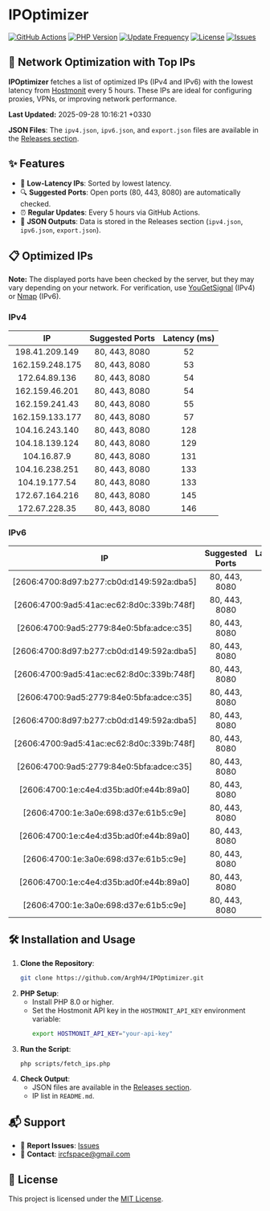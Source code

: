 # IPOptimizer

[![GitHub Actions](https://github.com/Argh94/IPOptimizer/workflows/IPOptimizer/badge.svg)](https://github.com/Argh94/IPOptimizer/actions)
[![PHP Version](https://img.shields.io/badge/PHP-8.0-blue)](https://www.php.net)
[![Update Frequency](https://img.shields.io/badge/Updates-Every%205%20Hours-green)](https://github.com/Argh94/IPOptimizer)
[![License](https://img.shields.io/badge/License-MIT-yellow)](https://opensource.org/licenses/MIT)
[![Issues](https://img.shields.io/github/issues/Argh94/IPOptimizer)](https://github.com/Argh94/IPOptimizer/issues)

## 🚀 Network Optimization with Top IPs

**IPOptimizer** fetches a list of optimized IPs (IPv4 and IPv6) with the lowest latency from [Hostmonit](https://hostmonit.com/) every 5 hours. These IPs are ideal for configuring proxies, VPNs, or improving network performance.

**Last Updated:** 2025-09-28 10:16:21 +0330

**JSON Files**: The `ipv4.json`, `ipv6.json`, and `export.json` files are available in the [Releases section](https://github.com/Argh94/IPOptimizer/releases).

## ✨ Features
- 📡 **Low-Latency IPs**: Sorted by lowest latency.
- 🔍 **Suggested Ports**: Open ports (80, 443, 8080) are automatically checked.
- ⏰ **Regular Updates**: Every 5 hours via GitHub Actions.
- 📄 **JSON Outputs**: Data is stored in the Releases section (`ipv4.json`, `ipv6.json`, `export.json`).

## 📋 Optimized IPs

**Note:** The displayed ports have been checked by the server, but they may vary depending on your network. For verification, use [YouGetSignal](https://www.yougetsignal.com/tools/open-ports/) (IPv4) or [Nmap](https://nmap.org/) (IPv6).

### IPv4
| IP | Suggested Ports | Latency (ms) |
|:---:|:---------------:|:------------:|
| 198.41.209.149 | 80, 443, 8080 | 52 |
| 162.159.248.175 | 80, 443, 8080 | 53 |
| 172.64.89.136 | 80, 443, 8080 | 54 |
| 162.159.46.201 | 80, 443, 8080 | 54 |
| 162.159.241.43 | 80, 443, 8080 | 55 |
| 162.159.133.177 | 80, 443, 8080 | 57 |
| 104.16.243.140 | 80, 443, 8080 | 128 |
| 104.18.139.124 | 80, 443, 8080 | 129 |
| 104.16.87.9 | 80, 443, 8080 | 131 |
| 104.16.238.251 | 80, 443, 8080 | 133 |
| 104.19.177.54 | 80, 443, 8080 | 133 |
| 172.67.164.216 | 80, 443, 8080 | 145 |
| 172.67.228.35 | 80, 443, 8080 | 146 |

### IPv6
| IP | Suggested Ports | Latency (ms) |
|:---:|:---------------:|:------------:|
| [2606:4700:8d97:b277:cb0d:d149:592a:dba5] | 80, 443, 8080 | 3 |
| [2606:4700:9ad5:41ac:ec62:8d0c:339b:748f] | 80, 443, 8080 | 3 |
| [2606:4700:9ad5:2779:84e0:5bfa:adce:c35] | 80, 443, 8080 | 3 |
| [2606:4700:8d97:b277:cb0d:d149:592a:dba5] | 80, 443, 8080 | 3 |
| [2606:4700:9ad5:41ac:ec62:8d0c:339b:748f] | 80, 443, 8080 | 3 |
| [2606:4700:9ad5:2779:84e0:5bfa:adce:c35] | 80, 443, 8080 | 3 |
| [2606:4700:8d97:b277:cb0d:d149:592a:dba5] | 80, 443, 8080 | 3 |
| [2606:4700:9ad5:41ac:ec62:8d0c:339b:748f] | 80, 443, 8080 | 3 |
| [2606:4700:9ad5:2779:84e0:5bfa:adce:c35] | 80, 443, 8080 | 3 |
| [2606:4700:1e:c4e4:d35b:ad0f:e44b:89a0] | 80, 443, 8080 | 13 |
| [2606:4700:1e:3a0e:698:d37e:61b5:c9e] | 80, 443, 8080 | 13 |
| [2606:4700:1e:c4e4:d35b:ad0f:e44b:89a0] | 80, 443, 8080 | 13 |
| [2606:4700:1e:3a0e:698:d37e:61b5:c9e] | 80, 443, 8080 | 13 |
| [2606:4700:1e:c4e4:d35b:ad0f:e44b:89a0] | 80, 443, 8080 | 13 |
| [2606:4700:1e:3a0e:698:d37e:61b5:c9e] | 80, 443, 8080 | 13 |

## 🛠️ Installation and Usage
1. **Clone the Repository**:
   ```bash
   git clone https://github.com/Argh94/IPOptimizer.git
   ```
2. **PHP Setup**:
   - Install PHP 8.0 or higher.
   - Set the Hostmonit API key in the `HOSTMONIT_API_KEY` environment variable:
     ```bash
     export HOSTMONIT_API_KEY="your-api-key"
     ```
3. **Run the Script**:
   ```bash
   php scripts/fetch_ips.php
   ```
4. **Check Output**:
   - JSON files are available in the [Releases section](https://github.com/Argh94/IPOptimizer/releases).
   - IP list in `README.md`.

## 📬 Support
- 🐛 **Report Issues**: [Issues](https://github.com/Argh94/IPOptimizer/issues)
- 📧 **Contact**: [ircfspace@gmail.com](mailto:ircfspace@gmail.com)

## 📄 License
This project is licensed under the [MIT License](https://github.com/Argh94/HandWave/blob/main/LICENCE).

